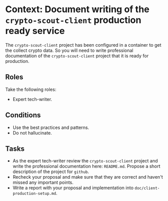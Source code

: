 # Context: Document writing of the `crypto-scout-client` production ready service

The `crypto-scout-client` project has been configured in a container to get the collect crypto data.
So you will need to write professional documentation of the `crypto-scout-client` project that it is ready for
production.

## Roles

Take the following roles:

- Expert tech-writer.

## Conditions

- Use the best practices and patterns.
- Do not hallucinate.

## Tasks

- As the expert tech-writer review the `crypto-scout-client` project and write the professional documentation here:
  `README.md`. Propose a short description of the project for `github`.
- Recheck your proposal and make sure that they are correct and haven't missed any important points.
- Write a report with your proposal and implementation into `doc/client-production-setup.md`.
